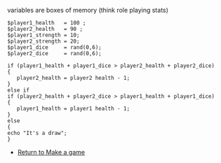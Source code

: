 variables are boxes of memory (think role playing stats)

`$player1_health   = 100 ;`  
`$player2_health   = 90 ;`  
`$player1_strength = 10;`  
`$player2_strength = 20;`  
`$player1_dice     = rand(0,6);`  
`$player2_dice     = rand(0,6);`

`if (player1_health + player1_dice > player2_health + player2_dice)`  
`{`  
`   player2_health = player2 health - 1;`  
`}`  
`else if `  
`if (player2_health + player2_dice > player1_health + player1_dice)`  
`{`  
`   player1_health = player1 health - 1;`  
`}`  
`else `  
`{`  
`echo "It's a draw";`  
`}`

  - [Return to Make a game](Tutorials_by_Galway.md)
